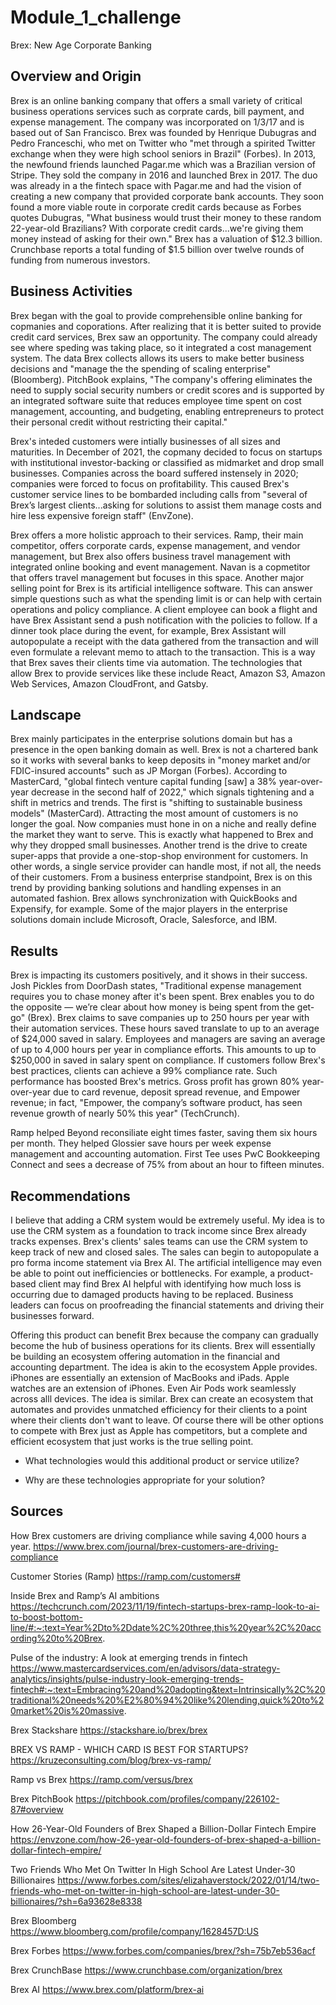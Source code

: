 # Module_1_challenge

Brex: New Age Corporate Banking

## Overview and Origin

Brex is an online banking company that offers a small variety of critical business operations services such as corprate cards, bill payment, and expense management. The company was incorporated on 1/3/17 and is based out of San Francisco. Brex was founded by Henrique Dubugras and Pedro Franceschi, who met on Twitter who "met through a spirited Twitter exchange when they were high school seniors in Brazil" (Forbes). In 2013, the newfound friends launched Pagar.me which was a Brazilian version of Stripe. They sold the company in 2016 and launched Brex in 2017. The duo was already in a the fintech space with Pagar.me and had the vision of creating a new company that provided corporate bank accounts. They soon found a more viable route in corporate credit cards because as Forbes quotes Dubugras, "What business would trust their money to these random 22-year-old Brazilians? With corporate credit cards...we're giving them money instead of asking for their own." Brex has a valuation of $12.3 billion. Crunchbase reports a total funding of $1.5 billion over twelve rounds of funding from numerous investors. 


## Business Activities

Brex began with the goal to provide comprehensible online banking for copmanies and coporations. After realizing that it is better suited to provide credit card services, Brex saw an opportunity. The company could already see where speding was taking place, so it integrated a cost management system. The data Brex collects allows its users to make better business decisions and "manage the the spending of scaling enterprise" (Bloomberg). PitchBook explains, "The company's offering eliminates the need to supply social security numbers or credit scores and is supported by an integrated software suite that reduces employee time spent on cost management, accounting, and budgeting, enabling entrepreneurs to protect their personal credit without restricting their capital." 

Brex's inteded customers were intially businesses of all sizes and maturities. In December of 2021, the copmany decided to focus on startups with institutional investor-backing or classified as midmarket and drop small businesses. Companies across the board suffered instensely in 2020; companies were forced to focus on profitability. This caused Brex's customer service lines to be bombarded including calls from "several of Brex’s largest clients...asking for solutions to assist them manage costs and hire less expensive foreign staff" (EnvZone). 

Brex offers a more holistic approach to their services. Ramp, their main competitor, offers corporate cards, expense management, and vendor management, but Brex also offers business travel management with integrated online booking and event management. Navan is a copmetitor that offers travel management but focuses in this space. Another major selling point for Brex is its artificial intelligence software. This can answer simple questions such as what the spending limit is or can help with certain operations and policy compliance. A client employee can book a flight and have Brex Assistant send a push notification with the policies to follow. If a dinner took place during the event, for example, Brex Assistant will autopopulate a receipt with the data gathered from the transaction and will even formulate a relevant memo to attach to the transaction. This is a way that Brex saves their clients time via automation. The technologies that allow Brex to provide services like these include React, Amazon S3, Amazon Web Services, Amazon CloudFront, and Gatsby.


## Landscape

Brex mainly participates in the enterprise solutions domain but has a presence in the open banking domain as well. Brex is not a chartered bank so it works with several banks to keep deposits in "money market and/or FDIC-insured accounts" such as JP Morgan (Forbes). According to MasterCard, "global fintech venture capital funding [saw] a 38% year-over-year decrease in the second half of 2022," which signals tightening and a shift in metrics and trends. The first is "shifting to sustainable business models" (MasterCard). Attracting the most amount of customers is no longer the goal. Now companies must hone in on a niche and really define the market they want to serve. This is exactly what happened to Brex and why they dropped small businesses. Another trend is the drive to create super-apps that provide a one-stop-shop environment for customers. In other words, a single service provider can handle most, if not all, the needs of their customers. From a business enterprise standpoint, Brex is on this trend by providing banking solutions and handling expenses in an automated fashion. Brex allows synchronization with QuickBooks and Expensify, for example. Some of the major players in the enterprise solutions domain include Microsoft, Oracle, Salesforce, and IBM.


## Results

Brex is impacting its customers positively, and it shows in their success. Josh Pickles from DoorDash states, "Traditional expense management requires you to chase money after it's been spent. Brex enables you to do the opposite — we’re clear about how money is being spent from the get-go" (Brex). Brex claims to save companies up to 250 hours per year with their automation services. These hours saved translate to up to an average of $24,000 saved in salary. Employees and managers are saving an average of up to 4,000 hours per year in compliance efforts. This amounts to up to $250,000 in saved in salary spent on compliance. If customers follow Brex's best practices, clients can achieve a 99% compliance rate. Such performance has boosted Brex's metrics. Gross profit has grown 80% year-over-year due to card revenue, deposit spread revenue, and Empower revenue; in fact, "Empower, the company’s software product, has seen revenue growth of nearly 50% this year" (TechCrunch). 

Ramp helped Beyond reconsiliate eight times faster, saving them six hours per month. They helped Glossier save hours per week expense management and accounting automation. First Tee uses PwC Bookkeeping Connect and sees a decrease of 75% from about an hour to fifteen minutes.


## Recommendations

I believe that adding a CRM system would be extremely useful. My idea is to use the CRM system as a foundation to track income since Brex already tracks expenses. Brex's clients' sales teams can use the CRM system to keep track of new and closed sales. The sales can begin to autopopulate a pro forma income statement via Brex AI. The artificial intelligence may even be able to point out inefficiencies or bottlenecks. For example, a product-based client may find Brex AI helpful with identifying how much loss is occurring due to damaged products having to be replaced. Business leaders can focus on proofreading the financial statements and driving their businesses forward. 

Offering this product can benefit Brex because the company can gradually become the hub of business operations for its clients. Brex will essentially be building an ecosystem offering automation in the financial and accounting department. The idea is akin to the ecosystem Apple provides. iPhones are essentially an extension of MacBooks and iPads. Apple watches are an extension of iPhones. Even Air Pods work seamlessly across alll devices. The idea is similar. Brex can create an ecosystem that automates and provides unmatched efficiency for their clients to a point where their clients don't want to leave. Of course there will be other options to compete with Brex just as Apple has competitors, but a complete and efficient ecosystem that just works is the true selling point. 

* What technologies would this additional product or service utilize?

* Why are these technologies appropriate for your solution?

## Sources

How Brex customers are driving compliance while saving 4,000 hours a year.
https://www.brex.com/journal/brex-customers-are-driving-compliance

Customer Stories (Ramp)
https://ramp.com/customers#

Inside Brex and Ramp’s AI ambitions
https://techcrunch.com/2023/11/19/fintech-startups-brex-ramp-look-to-ai-to-boost-bottom-line/#:~:text=Year%2Dto%2Ddate%2C%20three,this%20year%2C%20according%20to%20Brex.

Pulse of the industry: A look at emerging trends in fintech
https://www.mastercardservices.com/en/advisors/data-strategy-analytics/insights/pulse-industry-look-emerging-trends-fintech#:~:text=Embracing%20and%20adopting&text=Intrinsically%2C%20traditional%20needs%20%E2%80%94%20like%20lending,quick%20to%20market%20is%20massive.

Brex Stackshare
https://stackshare.io/brex/brex

BREX VS RAMP - WHICH CARD IS BEST FOR STARTUPS?
https://kruzeconsulting.com/blog/brex-vs-ramp/

Ramp vs Brex
https://ramp.com/versus/brex

Brex PitchBook
https://pitchbook.com/profiles/company/226102-87#overview

How 26-Year-Old Founders of Brex Shaped a Billion-Dollar Fintech Empire
https://envzone.com/how-26-year-old-founders-of-brex-shaped-a-billion-dollar-fintech-empire/

Two Friends Who Met On Twitter In High School Are Latest Under-30 Billionaires
https://www.forbes.com/sites/elizahaverstock/2022/01/14/two-friends-who-met-on-twitter-in-high-school-are-latest-under-30-billionaires/?sh=6a93628e8338

Brex Bloomberg
https://www.bloomberg.com/profile/company/1628457D:US

Brex Forbes
https://www.forbes.com/companies/brex/?sh=75b7eb536acf

Brex CrunchBase
https://www.crunchbase.com/organization/brex

Brex AI
https://www.brex.com/platform/brex-ai

